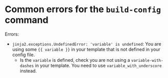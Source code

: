 # Common errors for the `build-config` command

Errors:

 - `jinja2.exceptions.UndefinedError: 'variable' is undefined`: You are using some `{{ variable }}`
   in your template that is not defined in your config file.
   - Is the `variable` is defined, check you are not using a `variable-with-dashes` in your template.
     You need to use `variable_with_underscore` instead.